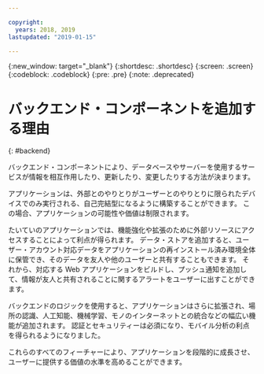 ```yaml
---

copyright:
  years: 2018, 2019
lastupdated: "2019-01-15"

---
```


{:new_window: target="_blank"}
{:shortdesc: .shortdesc}
{:screen: .screen}
{:codeblock: .codeblock}
{:pre: .pre}
{:note: .deprecated}

# バックエンド・コンポーネントを追加する理由
{: #backend}

バックエンド・コンポーネントにより、データベースやサーバーを使用するサービスが情報を相互作用したり、更新したり、変更したりする方法が決まります。

アプリケーションは、外部とのやりとりがユーザーとのやりとりに限られたデバイスでのみ実行される、自己完結型になるように構築することができます。 この場合、アプリケーションの可能性や価値は制限されます。

たいていのアプリケーションでは、機能強化や拡張のために外部リソースにアクセスすることによって利点が得られます。 データ・ストアを追加すると、ユーザー・アカウント対応データをアプリケーションの再インストール済み環境全体に保管でき、そのデータを友人や他のユーザーと共有することもできます。 それから、対応する Web アプリケーションをビルドし、プッシュ通知を追加して、情報が友人と共有されることに関するアラートをユーザーに出すことができます。

バックエンドのロジックを使用すると、アプリケーションはさらに拡張され、場所の認識、人工知能、機械学習、モノのインターネットとの統合などの幅広い機能が追加されます。 認証とセキュリティーは必須になり、モバイル分析の利点を得られるようになりました。

これらのすべてのフィーチャーにより、アプリケーションを段階的に成長させ、ユーザーに提供する価値の水準を高めることができます。
